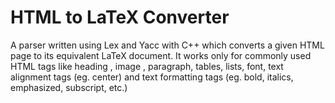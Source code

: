 # HTML to LaTeX Converter

A parser written using Lex and Yacc with C++ which converts a given HTML page to its equivalent LaTeX document.
It works only for commonly used HTML tags like heading , image , paragraph, tables, lists, font, text alignment tags (eg. center) and text formatting tags (eg. bold, italics, emphasized, subscript, etc.)
